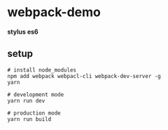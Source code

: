 # webpack-demo


**stylus es6**

## setup
```$xslt
# install node_modules 
npm add webpack webpacl-cli webpack-dev-server -g 
yarn
  
# development mode
yarn run dev
 
# production mode
yarn run build
```

